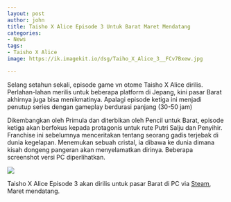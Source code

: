 ```yaml
---
layout: post
author: john
title: Taisho X Alice Episode 3 Untuk Barat Maret Mendatang
categories:
- News
tags:
- Taisho X Alice
image: https://ik.imagekit.io/dsg/Taiho_X_Alice_3__FCv7Bxew.jpg

---
```

Selang setahun sekali, episode game vn otome Taisho X Alice dirilis. Perlahan-lahan merilis untuk beberapa platform di Jepang, kini pasar Barat akhirnya juga bisa menikmatinya. Apalagi episode ketiga ini menjadi penutup series dengan gameplay berdurasi panjang (30-50 jam)

Dikembangkan oleh Primula dan diterbikan oleh Pencil untuk Barat, episode ketiga akan berfokus kepada protagonis untuk rute Putri Salju dan Penyihir. Franchise ini sebelumnya menceritakan tentang seorang gadis terjebak di dunia kegelapan. Menemukan sebuah cristal, ia dibawa ke dunia dimana kisah dongeng pangeran akan menyelamatkan dirinya. Beberapa screenshot versi PC diperlihatkan.

![](https://ik.imagekit.io/dsg/Taisho_X_Alice_3_Steam_SS_vONev06Xb.jpg)

Taisho X Alice Episode 3 akan dirilis untuk pasar Barat di PC via [Steam](https://store.steampowered.com/app/1515890/TAISHO_x_ALICE_episode_3/), Maret mendatang.